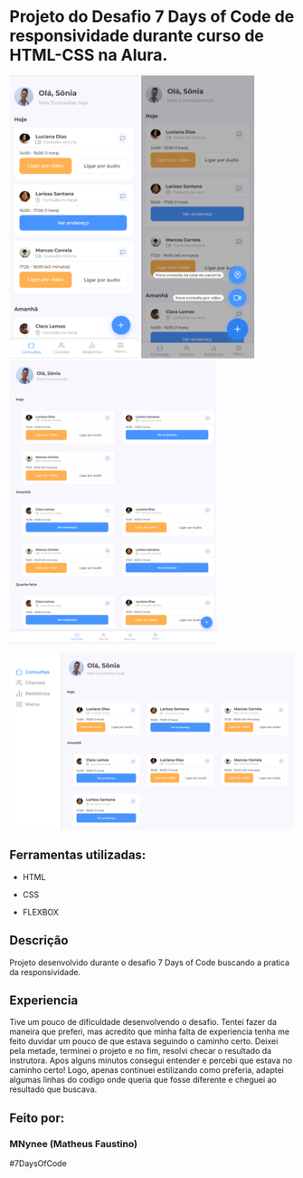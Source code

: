 # Projeto do Desafio 7 Days of Code de responsividade durante curso de HTML-CSS na Alura.

<img src="src/images/imagem1_readme.png" height="500px">      <img src="src/images/imagem4_readme.png" height="500px">      <img src="src/images/imagem2_readme.png" height="500px">

<img src="src/images/imagem3_readme.png">

## Ferramentas utilizadas:

* HTML

* CSS

* FLEXBOX

## Descrição

Projeto desenvolvido durante o desafio 7 Days of Code buscando a pratica da responsividade.

## Experiencia

Tive um pouco de dificuldade desenvolvendo o desafio. Tentei fazer da maneira que preferi, mas acredito que minha falta de experiencia tenha me feito duvidar um pouco de que estava seguindo o caminho certo. Deixei pela metade, terminei o projeto e no fim, resolvi checar o resultado da instrutora. 
Apos alguns minutos consegui entender e percebi que estava no caminho certo! Logo, apenas continuei estilizando como preferia, adaptei algumas linhas do codigo onde queria que fosse diferente e cheguei ao resultado que buscava. 

## Feito por:

### MNynee (Matheus Faustino)

#7DaysOfCode